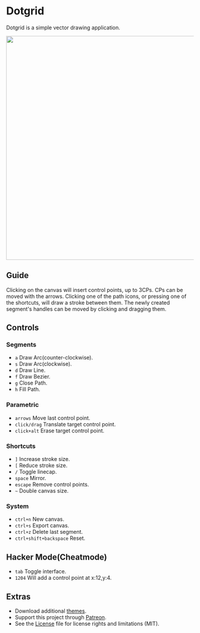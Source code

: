 # Dotgrid

Dotgrid is a simple vector drawing application. 

<img src='https://raw.githubusercontent.com/hundredrabbits/Dotgrid/master/PREVIEW.jpg' width="600"/>

## Guide

Clicking on the canvas will insert control points, up to 3CPs. CPs can be moved with the arrows. Clicking one of the path icons, or pressing one of the shortcuts, will draw a stroke between them. The newly created segment's handles can be moved by clicking and dragging them.

## Controls

### Segments

- `a` Draw Arc(counter-clockwise).
- `s` Draw Arc(clockwise).
- `d` Draw Line.
- `f` Draw Bezier.
- `g` Close Path.
- `h` Fill Path.

### Parametric

- `arrows` Move last control point.
- `click/drag` Translate target control point.
- `click+alt` Erase target control point.

### Shortcuts

- `]` Increase stroke size.
- `[` Reduce stroke size.
- `/` Toggle linecap.
- `space` Mirror.
- `escape` Remove control points.
- `~` Double canvas size.

### System 

- `ctrl+n` New canvas.
- `ctrl+s` Export canvas.
- `ctrl+z` Delete last segment.
- `ctrl+shift+backspace` Reset.

## Hacker Mode(Cheatmode)

- `tab` Toggle interface.
- `1204` Will add a control point at x:12,y:4.

## Extras

- Download additional [themes](https://github.com/hundredrabbits/Themes).
- Support this project through [Patreon](https://patreon.com/100).
- See the [License](LICENSE.md) file for license rights and limitations (MIT).

